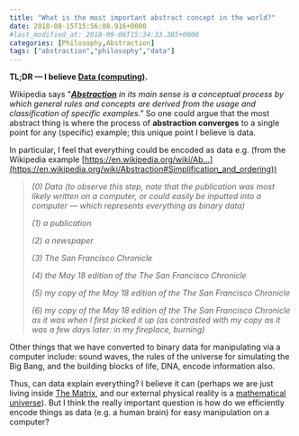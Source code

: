 ```yaml
---
title: "What is the most important abstract concept in the world?"
date: 2018-08-15T15:56:08.916+0000
#last_modified_at: 2018-09-06T15:34:33.385+0000
categories: [Philosophy,Abstraction]
tags: ["abstraction","philosophy","data"]
---
```


**TL;DR — I believe [Data (computing)](https://en.wikipedia.org/wiki/Data_%28computing%29).**

Wikipedia says "[**_Abstraction_**](https://en.wikipedia.org/wiki/Abstraction) *in its main sense is a conceptual process by which general rules and concepts are derived from the usage and classification of specific examples."* So one could argue that the most abstract thing is where the process of **abstraction converges** to a single point for any (specific) example; this unique point I believe is data.

In particular, I feel that everything could be encoded as data e.g. (from the Wikipedia example [https://en.wikipedia.org/wiki/Ab...](https://en.wikipedia.org/wiki/Abstraction#Simplification_and_ordering))

> *(0) Data (to observe this step, note that the publication was most likely written on a computer, or could easily be inputted into a computer — which represents everything as binary data)* 
>
> *(1) a publication*
>
> *(2) a newspaper*
>
> *(3) The San Francisco Chronicle*
>
> *(4) the May 18 edition of the The San Francisco Chronicle*  
>
> *(5) my copy of the May 18 edition of the The San Francisco Chronicle* 
>
> *(6) my copy of the May 18 edition of the The San Francisco Chronicle as it was when I first picked it up (as contrasted with my copy as it was a few days later: in my fireplace, burning)* 

Other things that we have converted to binary data for manipulating via a computer include: sound waves, the rules of the universe for simulating the Big Bang, and the building blocks of life, DNA, encode information also.

Thus, can data explain everything? I believe it can (perhaps we are just living inside [The Matrix](https://en.wikipedia.org/wiki/The_Matrix), and our external physical reality is a [mathematical universe](https://en.wikipedia.org/wiki/Mathematical_universe_hypothesis)). But I think the really important question is how do we efficiently encode things as data (e.g. a human brain) for easy manipulation on a computer?
